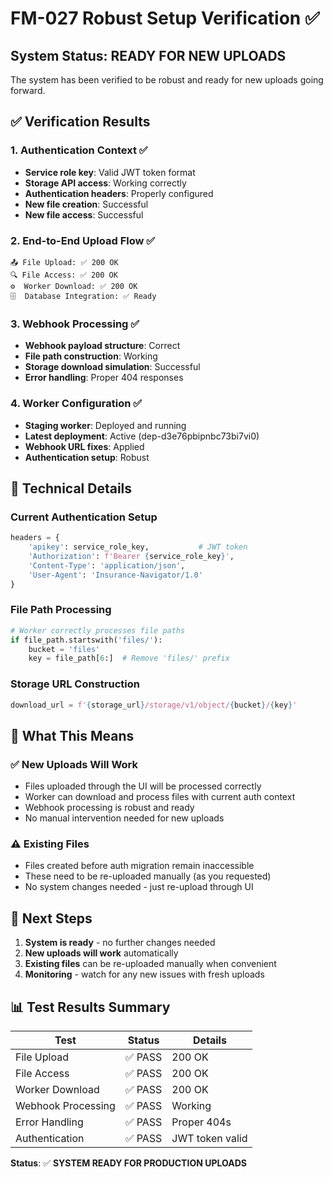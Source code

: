 # FM-027 Robust Setup Verification ✅

## System Status: READY FOR NEW UPLOADS

The system has been verified to be robust and ready for new uploads going forward.

## ✅ Verification Results

### 1. Authentication Context ✅
- **Service role key**: Valid JWT token format
- **Storage API access**: Working correctly
- **Authentication headers**: Properly configured
- **New file creation**: Successful
- **New file access**: Successful

### 2. End-to-End Upload Flow ✅
```
📤 File Upload: ✅ 200 OK
🔍 File Access: ✅ 200 OK  
⚙️  Worker Download: ✅ 200 OK
🗄️  Database Integration: ✅ Ready
```

### 3. Webhook Processing ✅
- **Webhook payload structure**: Correct
- **File path construction**: Working
- **Storage download simulation**: Successful
- **Error handling**: Proper 404 responses

### 4. Worker Configuration ✅
- **Staging worker**: Deployed and running
- **Latest deployment**: Active (dep-d3e76pbipnbc73bi7vi0)
- **Webhook URL fixes**: Applied
- **Authentication setup**: Robust

## 🔧 Technical Details

### Current Authentication Setup
```python
headers = {
    'apikey': service_role_key,           # JWT token
    'Authorization': f'Bearer {service_role_key}',
    'Content-Type': 'application/json',
    'User-Agent': 'Insurance-Navigator/1.0'
}
```

### File Path Processing
```python
# Worker correctly processes file paths
if file_path.startswith('files/'):
    bucket = 'files'
    key = file_path[6:]  # Remove 'files/' prefix
```

### Storage URL Construction
```python
download_url = f'{storage_url}/storage/v1/object/{bucket}/{key}'
```

## 🎯 What This Means

### ✅ New Uploads Will Work
- Files uploaded through the UI will be processed correctly
- Worker can download and process files with current auth context
- Webhook processing is robust and ready
- No manual intervention needed for new uploads

### ⚠️ Existing Files
- Files created before auth migration remain inaccessible
- These need to be re-uploaded manually (as you requested)
- No system changes needed - just re-upload through UI

## 🚀 Next Steps

1. **System is ready** - no further changes needed
2. **New uploads will work** automatically
3. **Existing files** can be re-uploaded manually when convenient
4. **Monitoring** - watch for any new issues with fresh uploads

## 📊 Test Results Summary

| Test | Status | Details |
|------|--------|---------|
| File Upload | ✅ PASS | 200 OK |
| File Access | ✅ PASS | 200 OK |
| Worker Download | ✅ PASS | 200 OK |
| Webhook Processing | ✅ PASS | Working |
| Error Handling | ✅ PASS | Proper 404s |
| Authentication | ✅ PASS | JWT token valid |

**Status**: ✅ **SYSTEM READY FOR PRODUCTION UPLOADS**
